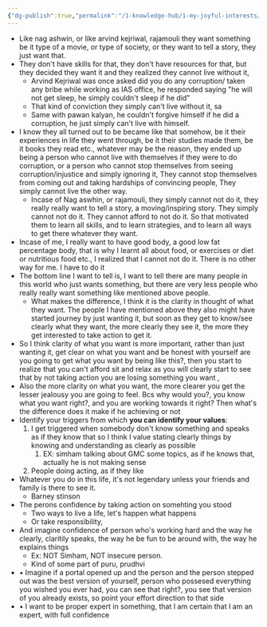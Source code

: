 ```yaml
---
{"dg-publish":true,"permalink":"/1-knowledge-hub/1-my-joyful-interests/self-help-phycology/notions-i-derirved/identity-building/page-1/","noteIcon":""}
---
```




- Like nag ashwin, or like arvind kejriwal, rajamouli they want something be it type of a movie, or type of society, or they want to tell a story, they just want that.
- They don't have skills for that, they don't have resources for that, but they decided they want it and they realized they cannot live without it,
    - Arvind Kejriwal was once asked did you do any corruption/ taken any bribe while working as IAS office, he responded saying "he will not get sleep, he simply couldn't sleep if he did"
    - That kind of conviction they simply can't live without it, sa
    - Same with pawan kalyan, he couldn't forgive himself if he did a corruption, he just simply can't live with himself.
- I know they all turned out to be became like that somehow, be it their experiences in life they went through, be it their studies made them, be it books they read etc., whatever may be the reason, they ended up being a person who cannot live with themselves if they were to do corruption, or a person who cannot stop themselves from seeing corruption/injustice and simply ignoring it, They cannot stop themselves from coming out and taking hardships of convincing people, They simply cannot live the other way.
    - Incase of Nag aswhin, or rajamouli, they simply cannot not do it, they really really want to tell a story, a moving/inspiring story. They simply cannot not do it. They cannot afford to not do it. So that motivated them to learn all skills, and to learn strategies, and to learn all ways to get there whatever they want.
- Incase of me, I really want to have good body, a good low fat percentage body, that is why I learnt all about food, or exercises or diet or nutritious food etc., I realized that I cannot not do it. There is no other way for me. I have to do it
- The bottom line I want to tell is, I want to tell there are many people in this world who just wants something, but there are very less people who really really want something like mentioned above people.
    - What makes the difference, I think it is the clarity in thought of what they want. The people I have mentioned above they also might have started journey by just wanting it, but soon as they get to know/see clearly what they want, the more clearly they see it, the more they get interested to take action to get it.
- So I think clarity of what you want is more important, rather than just wanting it, get clear on what you want and be honest with yourself are you going to get what you want by being like this?, then you start to realize that you can't afford sit and relax as you will clearly start to see that by not taking action you are losing something you want ,
- Also the more clarity on what you want, the more clearer you get the lesser jealousy you are going to feel. Bcs why would you?, you know what you want right?, and you are working towards it right? Then what's the difference does it make if he achieving or not
- Identify your triggers from which **you can identify your values**:
    1. I get triggered when somebody don't know something and speaks as if they know that so I think I value stating clearly things by knowing and understanding as clearly as possible
        1. EX: simham talking about GMC some topics, as if he knows that, actually he is not making sense
    2. People doing acting, as if they like
- Whatever you do in this life, it's not legendary unless your friends and family is there to see it.
    - Barney stinson
- The perons confidence by taking action on somehting you stood
    - Two ways to live a life, let's happen what happens
    - Or take responsibility,
- And imagine confidence of person who's working hard and the way he clearly, claritily speaks, the way he be fun to be around with, the way he explains things
    - Ex: NOT Simham, NOT insecure person.
    - Kind of some part of puru, prudhvi
- • Imagine if a portal opened up and the person and the person stepped out was the best version of yourself, person who possesed everything you wished you ever had, you can see that right?, you see that version of you already exists, so point your effort direction to that side
- • I want to be proper expert in something, that I am certain that I am an expert, with full confidence